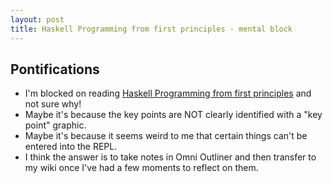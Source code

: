 ```yaml
---
layout: post
title: Haskell Programming from first principles - mental block
---
```

## Pontifications

* I'm blocked on reading [Haskell Programming from first principles](http://rolandtanglao.com/2016/09/15/p1-learning-haskell-chapter1-review/) and not sure why!
* Maybe it's because the key points are NOT clearly identified with a "key point" graphic.
* Maybe it's because it seems weird to me that certain things can't be entered into the REPL.
* I think the answer is to take notes in Omni Outliner and then transfer to my wiki once I've had a few moments to reflect on them.